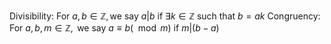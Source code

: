 Divisibility:
$\text{For }a, b \in \mathbb{Z}, \text{we say }a|b \text{ if } \exists k \in \mathbb{Z} \text{ such that } b=ak$
Congruency:
$\text{For } a,b,m \in \mathbb{Z}, \text{ we say } a \equiv b(\mod m) \text{ if } m|(b-a)$

